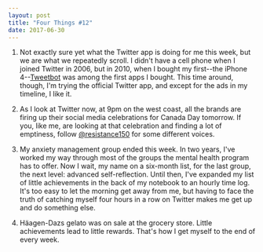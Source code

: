 ```yaml
---
layout: post
title: "Four Things #12"
date: 2017-06-30
---
```


1. Not exactly sure yet what the Twitter app is doing for me this week, but we are what we repeatedly scroll. I didn't have a cell phone when I joined Twitter in 2006, but in 2010, when I bought my first--the iPhone 4--<a href="https://tapbots.com/tweetbot/">Tweetbot</a> was among the first apps I bought. This time around, though, I'm trying the official Twitter app, and except for the ads in my timeline, I like it.

2. As I look at Twitter now, at 9pm on the west coast, all the brands are firing up their social media celebrations for Canada Day tomorrow. If you, like me, are looking at that celebration and finding a lot of emptiness, follow <a href="https://twitter.com/Resistance150">@resistance150</a> for some different voices.

3. My anxiety management group ended this week. In two years, I've worked my way through most of the groups the mental health program has to offer. Now I wait, my name on a six-month list, for the last group, the next level: advanced self-reflection. Until then, I've expanded my list of little achievements in the back of my notebook to an hourly time log. It's too easy to let the morning get away from me, but having to face the truth of catching myself four hours in a row on Twitter makes me get up and do something else.

4. Häagen-Dazs gelato was on sale at the grocery store. Little achievements lead to little rewards. That's how I get myself to the end of every week.
